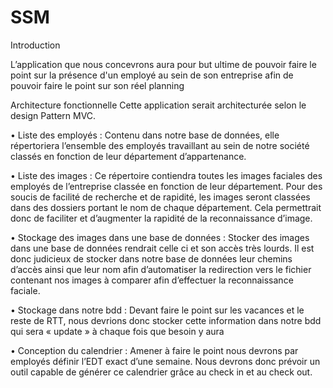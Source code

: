SSM
===



Introduction

L’application que nous concevrons aura pour but ultime de pouvoir faire le point sur la présence d'un employé au sein de son entreprise afin de pouvoir faire le point sur son réel planning


Architecture fonctionnelle
Cette application serait architecturée selon le design Pattern MVC. 

•	Liste des employés : 
Contenu dans notre base de données, elle répertoriera l’ensemble des employés travaillant au sein de notre société classés en fonction de leur département d’appartenance.
 
•	Liste des images : 
Ce répertoire contiendra toutes les images faciales des employés de l’entreprise classée en fonction de leur département. Pour des soucis de facilité de recherche et de rapidité, les images seront classées dans des dossiers portant le nom de chaque département. Cela permettrait donc de faciliter et d’augmenter la rapidité de la reconnaissance d’image.

•	Stockage des images dans une base de données : 
Stocker des images dans une base de données rendrait celle ci et son accès très lourds. Il est donc judicieux de stocker dans notre base de données leur chemins d’accès ainsi que leur nom afin d’automatiser la redirection vers le fichier contenant nos images à comparer afin d’effectuer la reconnaissance faciale.

•	Stockage dans notre bdd : 
Devant faire le point sur les vacances et le reste de RTT, nous devrions donc stocker cette information dans notre bdd qui sera « update » à chaque fois que besoin y aura

•	Conception du calendrier : 
Amener à faire le point nous devrons par employés définir l’EDT exact d’une semaine. Nous devrons donc prévoir un outil capable de générer ce calendrier grâce au check in et au check out. 

